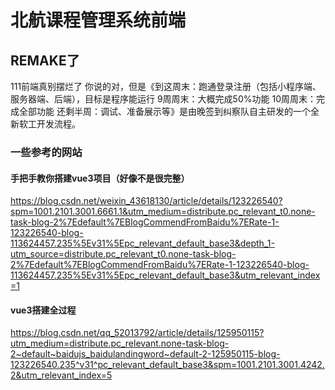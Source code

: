 # 北航课程管理系统前端

## REMAKE了


111前端真别摆烂了
你说的对，但是《到这周末：跑通登录注册（包括小程序端、服务器端、后端），目标是程序能运行
9周周末：大概完成50%功能
10周周末：完成全部功能
还剩半周：调试、准备展示等》是由晚签到纠察队自主研发的一个全新软工开发流程。

### 一些参考的网站
#### 手把手教你搭建vue3项目（好像不是很完整）
https://blog.csdn.net/weixin_43618130/article/details/123226540?spm=1001.2101.3001.6661.1&utm_medium=distribute.pc_relevant_t0.none-task-blog-2%7Edefault%7EBlogCommendFromBaidu%7ERate-1-123226540-blog-113624457.235%5Ev31%5Epc_relevant_default_base3&depth_1-utm_source=distribute.pc_relevant_t0.none-task-blog-2%7Edefault%7EBlogCommendFromBaidu%7ERate-1-123226540-blog-113624457.235%5Ev31%5Epc_relevant_default_base3&utm_relevant_index=1
#### vue3搭建全过程
https://blog.csdn.net/qq_52013792/article/details/125950115?utm_medium=distribute.pc_relevant.none-task-blog-2~default~baidujs_baidulandingword~default-2-125950115-blog-123226540.235^v31^pc_relevant_default_base3&spm=1001.2101.3001.4242.2&utm_relevant_index=5

